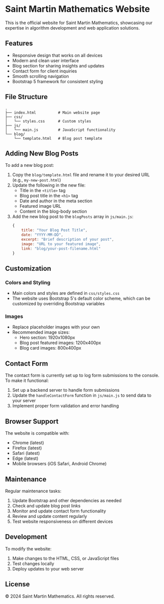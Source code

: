 # Saint Martin Mathematics Website

This is the official website for Saint Martin Mathematics, showcasing our expertise in algorithm development and web application solutions.

## Features

- Responsive design that works on all devices
- Modern and clean user interface
- Blog section for sharing insights and updates
- Contact form for client inquiries
- Smooth scrolling navigation
- Bootstrap 5 framework for consistent styling

## File Structure

```
.
├── index.html          # Main website page
├── css/
│   └── styles.css      # Custom styles
├── js/
│   └── main.js         # JavaScript functionality
└── blog/
    └── template.html   # Blog post template
```

## Adding New Blog Posts

To add a new blog post:

1. Copy the `blog/template.html` file and rename it to your desired URL (e.g., `my-new-post.html`)
2. Update the following in the new file:
   - Title in the `<title>` tag
   - Blog post title in the `<h1>` tag
   - Date and author in the meta section
   - Featured image URL
   - Content in the blog-body section
3. Add the new blog post to the `blogPosts` array in `js/main.js`:
   ```javascript
   {
       title: "Your Blog Post Title",
       date: "YYYY-MM-DD",
       excerpt: "Brief description of your post",
       image: "URL to your featured image",
       link: "blog/your-post-filename.html"
   }
   ```

## Customization

### Colors and Styling
- Main colors and styles are defined in `css/styles.css`
- The website uses Bootstrap 5's default color scheme, which can be customized by overriding Bootstrap variables

### Images
- Replace placeholder images with your own
- Recommended image sizes:
  - Hero section: 1920x1080px
  - Blog post featured images: 1200x400px
  - Blog card images: 800x400px

## Contact Form

The contact form is currently set up to log form submissions to the console. To make it functional:

1. Set up a backend server to handle form submissions
2. Update the `handleContactForm` function in `js/main.js` to send data to your server
3. Implement proper form validation and error handling

## Browser Support

The website is compatible with:
- Chrome (latest)
- Firefox (latest)
- Safari (latest)
- Edge (latest)
- Mobile browsers (iOS Safari, Android Chrome)

## Maintenance

Regular maintenance tasks:
1. Update Bootstrap and other dependencies as needed
2. Check and update blog post links
3. Monitor and update contact form functionality
4. Review and update content regularly
5. Test website responsiveness on different devices

## Development

To modify the website:
1. Make changes to the HTML, CSS, or JavaScript files
2. Test changes locally
3. Deploy updates to your web server

## License

© 2024 Saint Martin Mathematics. All rights reserved. 